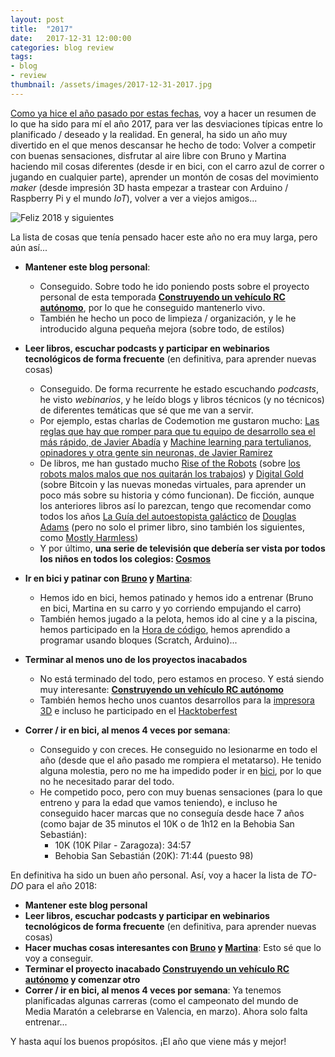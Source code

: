 ```yaml
---
layout: post
title:  "2017"
date:   2017-12-31 12:00:00
categories: blog review
tags:
- blog
- review
thumbnail: /assets/images/2017-12-31-2017.jpg
---
```



[Como ya hice el año pasado por estas fechas]({{site.url}}/2016/12/17/2016), voy a hacer un resumen de lo que ha sido para mí el año 2017, para ver las desviaciones típicas entre lo planificado / deseado y la realidad. En general, ha sido un año muy divertido en el que menos descansar he hecho de todo: Volver a competir con buenas sensaciones, disfrutar al aire libre con Bruno y Martina haciendo mil cosas diferentes (desde ir en bici, con el carro azul de correr o jugando en cualquier parte), aprender un montón de cosas del movimiento _maker_ (desde impresión 3D hasta empezar a trastear con Arduino / Raspberry Pi y el mundo _IoT_), volver a ver a viejos amigos...

![Feliz 2018 y siguientes]({{site.url}}/assets/images/2017-12-31-2017.jpg)

La lista de cosas que tenía pensado hacer este año no era muy larga, pero aún así... 

* **Mantener este blog personal**: 
  * Conseguido. Sobre todo he ido poniendo posts sobre el proyecto personal de esta temporada **[Construyendo un vehículo RC autónomo]({{site.url}}/2017/08/22/autonomous-rc-car-construyendo-un-coche-autonomo)**, por lo que he conseguido mantenerlo vivo.
  * También he hecho un poco de limpieza / organización, y le he introducido alguna pequeña mejora (sobre todo, de estilos)

* **Leer libros, escuchar podcasts y participar en webinarios tecnológicos de forma frecuente** (en definitiva, para aprender nuevas cosas)
  * Conseguido. De forma recurrente he estado escuchando _podcasts_, he visto _webinarios_, y he leído blogs y libros técnicos (y no técnicos) de diferentes temáticas que sé que me van a servir.
  * Por ejemplo, estas charlas de Codemotion me gustaron mucho: [Las reglas que hay que romper para que tu equipo de desarrollo sea el más rápido, de Javier Abadía](https://www.youtube.com/watch?v=VnrynReafSg) y [Machine learning para tertulianos, opinadores y otra gente sin neuronas, de Javier Ramirez](https://www.youtube.com/watch?v=fKVOFL3uT8I)
  * De libros, me han gustado mucho [Rise of the Robots](http://amzn.to/2CqyrMz) (sobre [los robots malos malos que nos quitarán los trabajos](/2016/09/09/inteligencia-artificial)) y [Digital Gold](http://amzn.to/2lFd5zC) (sobre Bitcoin y las nuevas monedas virtuales, para aprender un poco más sobre su historia y cómo funcionan). De ficción, aunque los anteriores libros así lo parezcan, tengo que recomendar como todos los años [La Guía del autoestopista galáctico](http://amzn.to/2lDVg47) de [Douglas Adams](https://en.wikipedia.org/wiki/Douglas_Adams) (pero no solo el primer libro, sino también los siguientes, como [Mostly Harmless](http://amzn.to/2lEBxRT))
  * Y por último, **una serie de televisión que debería ser vista por todos los niños en todos los colegios: [Cosmos](https://www.netflix.com/title/80004448)**

* **Ir en bici y patinar con [Bruno](https://twitter.com/brunocasasabos) y [Martina](https://twitter.com/martinacasasab)**:
  * Hemos ido en bici, hemos patinado y hemos ido a entrenar (Bruno en bici, Martina en su carro y yo corriendo empujando el carro)
  * También hemos jugado a la pelota, hemos ido al cine y a la piscina, hemos participado en la [Hora de código](https://code.org/), hemos aprendido a programar usando bloques (Scratch, Arduino)...

* **Terminar al menos uno de los proyectos inacabados**
  * No está terminado del todo, pero estamos en proceso. Y está siendo muy interesante: **[Construyendo un vehículo RC autónomo]({{site.url}}/2017/08/22/autonomous-rc-car-construyendo-un-coche-autonomo)**
  * También hemos hecho unos cuantos desarrollos para la [impresora 3D]({{site.url}}/2016/12/23/3d) e incluso he participado en el [Hacktoberfest](https://hacktoberfest.digitalocean.com/)

* **Correr / ir en bici, al menos 4 veces por semana**: 
  * Conseguido y con creces. He conseguido no lesionarme en todo el año (desde que el año pasado me rompiera el metatarso). He tenido alguna molestia, pero no me ha impedido poder ir en [bici]({{site.url}}/2016/07/26/iternova-smartbike-01), por lo que no he necesitado parar del todo.
  * He competido poco, pero con muy buenas sensaciones (para lo que entreno y para la edad que vamos teniendo), e incluso he conseguido hacer marcas que no conseguía desde hace 7 años (como bajar de 35 minutos el 10K o de 1h12 en la Behobia San Sebastián):
    - 10K (10K Pilar - Zaragoza): 34:57
    - Behobia San Sebastián (20K): 71:44 (puesto 98)

En definitiva ha sido un buen año personal. Así, voy a hacer la lista de _TO-DO_ para el año 2018:

* **Mantener este blog personal**
* **Leer libros, escuchar podcasts y participar en webinarios tecnológicos de forma frecuente** (en definitiva, para aprender nuevas cosas)
* **Hacer muchas cosas interesantes con [Bruno](https://twitter.com/brunocasasabos) y [Martina](https://twitter.com/martinacasasab)**: Esto sé que lo voy a conseguir.
* **Terminar el proyecto inacabado [Construyendo un vehículo RC autónomo]({{site.url}}/2017/08/22/autonomous-rc-car-construyendo-un-coche-autonomo) y comenzar otro**
* **Correr / ir en bici, al menos 4 veces por semana**: Ya tenemos planificadas algunas carreras (como el campeonato del mundo de Media Maratón a celebrarse en Valencia, en marzo). Ahora solo falta entrenar...

Y hasta aquí los buenos propósitos. ¡El año que viene más y mejor!
